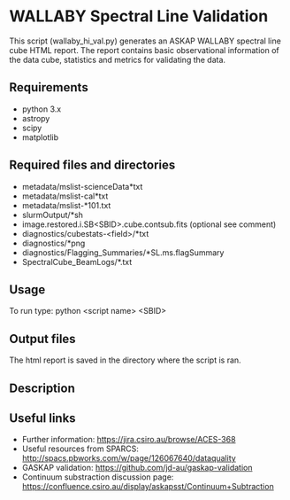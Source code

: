 # WALLABY Spectral Line Validation

This script (wallaby_hi_val.py) generates an ASKAP WALLABY spectral line cube HTML report. The report contains basic observational information of the data cube, statistics and metrics for validating the data. 

## Requirements

- python 3.x
- astropy
- scipy
- matplotlib

## Required files and directories

- metadata/mslist-scienceData*txt
- metadata/mslist-cal*txt
- metadata/mslist-*101.txt
- slurmOutput/*sh
- image.restored.i.SB\<SBID\>.cube.contsub.fits (optional see comment)
- diagnostics/cubestats-\<field\>/*txt
- diagnostics/*png
- diagnostics/Flagging_Summaries/*SL.ms.flagSummary
- SpectralCube_BeamLogs/*.txt

## Usage

To run type: python \<script name\> \<SBID\>

## Output files

The html report is saved in the directory where the script is ran.  

## Description

## Useful links
- Further information: https://jira.csiro.au/browse/ACES-368 
- Useful resources from SPARCS: http://spacs.pbworks.com/w/page/126067640/dataquality 
- GASKAP validation: https://github.com/jd-au/gaskap-validation 
- Continuum substraction discussion page: https://confluence.csiro.au/display/askapsst/Continuum+Subtraction 
